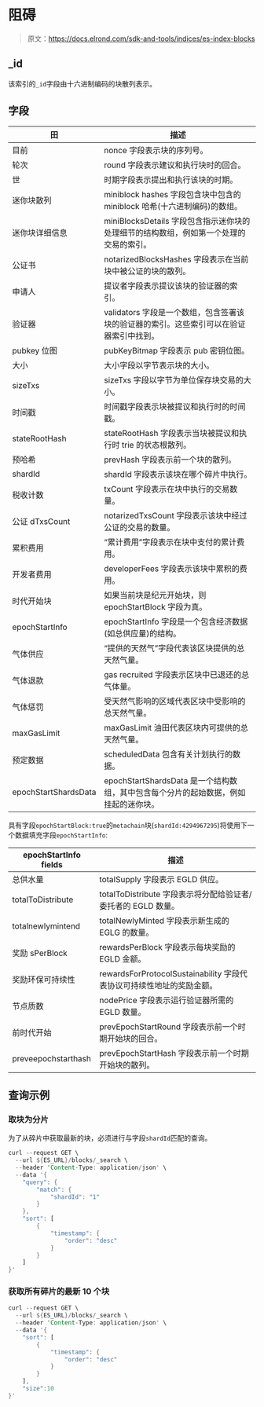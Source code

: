 # 阻碍

> 原文：<https://docs.elrond.com/sdk-and-tools/indices/es-index-blocks>

 ## _id

该索引的`_id`字段由十六进制编码的块散列表示。

## 字段

| 田 | 描述 |
| --- | --- |
| 目前 | nonce 字段表示块的序列号。 |
| 轮次 | round 字段表示建议和执行块时的回合。 |
| 世 | 时期字段表示提出和执行该块的时期。 |
| 迷你块散列 | miniblock hashes 字段包含块中包含的 miniblock 哈希(十六进制编码)的数组。 |
| 迷你块详细信息 | miniBlocksDetails 字段包含指示迷你块的处理细节的结构数组，例如第一个处理的交易的索引。 |
| 公证书 | notarizedBlocksHashes 字段表示在当前块中被公证的块的散列。 |
| 申请人 | 提议者字段表示提议该块的验证器的索引。 |
| 验证器 | validators 字段是一个数组，包含签署该块的验证器的索引。这些索引可以在验证器索引中找到。 |
| pubkey 位图 | pubKeyBitmap 字段表示 pub 密钥位图。 |
| 大小 | 大小字段以字节表示块的大小。 |
| sizeTxs | sizeTxs 字段以字节为单位保存块交易的大小。 |
| 时间戳 | 时间戳字段表示块被提议和执行时的时间戳。 |
| stateRootHash | stateRootHash 字段表示当块被提议和执行时 trie 的状态根散列。 |
| 预哈希 | prevHash 字段表示前一个块的散列。 |
| shardId | shardId 字段表示该块在哪个碎片中执行。 |
| 税收计数 | txCount 字段表示在块中执行的交易数量。 |
| 公证 dTxsCount | notarizedTxsCount 字段表示该块中经过公证的交易的数量。 |
| 累积费用 | “累计费用”字段表示在块中支付的累计费用。 |
| 开发者费用 | developerFees 字段表示该块中累积的费用。 |
| 时代开始块 | 如果当前块是纪元开始块，则 epochStartBlock 字段为真。 |
| epochStartInfo | epochStartInfo 字段是一个包含经济数据(如总供应量)的结构。 |
| 气体供应 | “提供的天然气”字段代表该区块提供的总天然气量。 |
| 气体退款 | gas recruited 字段表示区块中已退还的总气体量。 |
| 气体惩罚 | 受天然气影响的区域代表区块中受影响的总天然气量。 |
| maxGasLimit | maxGasLimit 油田代表区块内可提供的总天然气量。 |
| 预定数据 | scheduledData 包含有关计划执行的数据。 |
| epochStartShardsData | epochStartShardsData 是一个结构数组，其中包含每个分片的起始数据，例如挂起的迷你块。 |

具有字段`epochStartBlock:true`的`metachain`块(`shardId:4294967295`)将使用下一个数据填充字段`epochStartInfo`:

| epochStartInfo fields | 描述 |
| --- | --- |
| 总供水量 | totalSupply 字段表示 EGLD 供应。 |
| totalToDistribute | totalToDistribute 字段表示将分配给验证者/委托者的 EGLD 数量。 |
| totalnewlymintend | totalNewlyMinted 字段表示新生成的 EGLG 的数量。 |
| 奖励 sPerBlock | rewardsPerBlock 字段表示每块奖励的 EGLD 金额。 |
| 奖励环保可持续性 | rewardsForProtocolSustainability 字段代表协议可持续性地址的奖励金额。 |
| 节点质数 | nodePrice 字段表示运行验证器所需的 EGLD 数量。 |
| 前时代开始 | prevEpochStartRound 字段表示前一个时期开始块的回合。 |
| preveepochstarthash | prevEpochStartHash 字段表示前一个时期开始块的散列。 |

## 查询示例

### 取块为分片

为了从碎片中获取最新的块，必须进行与字段`shardId`匹配的查询。

```rust
curl --request GET \
  --url ${ES_URL}/blocks/_search \
  --header 'Content-Type: application/json' \
  --data '{
    "query": {
        "match": {
            "shardId": "1"
        }
    },
    "sort": [
        {
            "timestamp": {
                "order": "desc"
            }
        }
    ]
}' 
```

### 获取所有碎片的最新 10 个块

```rust
curl --request GET \
  --url ${ES_URL}/blocks/_search \
  --header 'Content-Type: application/json' \
  --data '{
    "sort": [
        {
            "timestamp": {
                "order": "desc"
            }
        }
    ],
    "size":10
}' 
```